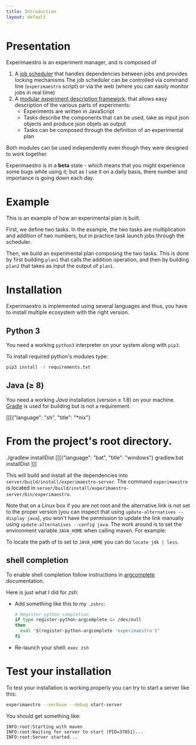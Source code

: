 ```yaml
---
title: Introduction
layout: default
---
```


# Presentation

Experimaestro is an experiment manager, and is composed of

1. A [job scheduler](scheduler/index.html) that handles dependencies between jobs and provides locking mechanisms
   The job scheduler can be controlled via command line (`experimaestro` script) or via the web (where
   you can easily monitor jobs in real time)
2. A [modular experiment description framework](manager/index.html), that allows easy description of the various parts of experiments:
    - Experiments are written in JavaScript
    - Tasks describe the components that can be used, take as input json objects and produce json objets as output
    - Tasks can be composed through the definition of an experimental plan

Both modules can be used independently even though they were designed to work together.

Experimaestro is in a **beta** state - which means that you might experience some bugs
while using it; but as I use it on a daily basis, there number and importance is
going down each day.

# Example

This is an example of how an experimental plan is built.

First, we define two tasks. In the example,
the two tasks are multiplication and addition of two numbers, but in practice
task launch jobs through the scheduler.
<include file="src/test/resources/js/plan_composition.js" id="task"/>

Then, we build an experimental plan composing the two tasks. This is done
by first building `plan1` that calls the addition operation, and
then by building `plan2` that takes as input the output of `plan1`.

<include file="src/test/resources/js/plan_composition.js" id="run"/>

# Installation

Experimaestro is implemented using several languages and thus, you
have to install multiple ecosystem with the right version.

## Python 3

You need a working `python3` interpreter on your system along with `pip3`.

To install required python's modules type:

```sh
pip3 install -r requirements.txt
```

## Java (≥ 8)

You need a working *Java* installation (version ≥ 1.8) on your machine. [Gradle](https://gradle.org) is
used for building but is not a requirement.

[[[{"language": "sh", "title": "*nix"}
# From the project's root directory.
./gradlew installDist
[[[{"language": "bat", "title": "windows"}
gradlew.bat installDist
]]]

This will build and install all the dependencies into `server/build/install/experimaestro-server`. The command `experimaestro` is located in `server/build/install/experimaestro-server/bin/experimaestro`.

Note that on a Linux box if you are not root and the alternative link
is not set to the proper version (you can inspect that using
`update-alternatives --display java`), you won't have the permission
to update the link manually using `update-alternatives --config java`.
The work around is to set the environment variable `JAVA_HOME` when
calling maven. For example:

To locate the path of to set to `JAVA_HOME` you can do `locate jdk | less`.

## shell completion

To enable shell completion follow instructions in
[argcomplete](https://pypi.python.org/pypi/argcomplete) documentation.

Here is just what I did for *zsh*:
* Add something like this to my `.zshrc`:
  ```sh
  # Register python completion
  if type register-python-argcomplete &> /dev/null
  then
    eval "$(register-python-argcomplete 'experimaestro')"
  fi
  ```
* Re-launch your shell: `exec zsh`

# Test your installation

To test your installation is working properly you can try to start a
server like this:

```sh
experimaestro --verbose --debug start-server
```

You should get something like:

```
INFO:root:Starting with maven
INFO:root:Waiting for server to start (PID=37851)...
INFO:root:Server started...
```
